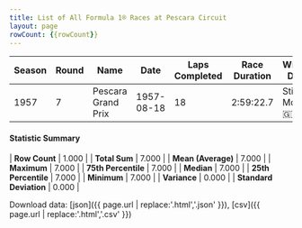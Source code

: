```yaml
---
title: List of All Formula 1® Races at Pescara Circuit
layout: page
rowCount: {{rowCount}}
---
```


| Season | Round | Name | Date | Laps Completed | Race Duration | Winning Driver | Winning Constructor |
|--|--|--|--|--|--|--|--|
| 1957 | 7 | Pescara Grand Prix | 1957-08-18 | 18 | 2:59:22.7 | Stirling Moss 🇬🇧 | Vanwall 🇬🇧 |

#### Statistic Summary

| **Row Count** | 1.000 |
| **Total Sum** | 7.000 |
| **Mean (Average)** | 7.000 |
| **Maximum** | 7.000 |
| **75th Percentile** | 7.000 |
| **Median** | 7.000 |
| **25th Percentile** | 7.000 |
| **Minimum** | 7.000 |
| **Variance** | 0.000 |
| **Standard Deviation** | 0.000 |

Download data: [json]({{ page.url | replace:'.html','.json' }}), [csv]({{ page.url | replace:'.html','.csv' }})
